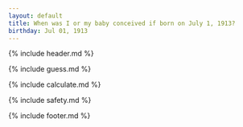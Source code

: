 ```yaml
---
layout: default
title: When was I or my baby conceived if born on July 1, 1913?
birthday: Jul 01, 1913
---
```


{% include header.md %}

{% include guess.md %}

{% include calculate.md %}

{% include safety.md %}

{% include footer.md %}



